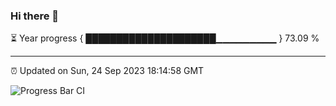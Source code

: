 ### Hi there 👋

⏳ Year progress { █████████████████████▁▁▁▁▁▁▁▁▁ } 73.09 %

---

⏰ Updated on Sun, 24 Sep 2023 18:14:58 GMT

![Progress Bar CI](https://github.com/liununu/liununu/workflows/Progress%20Bar%20CI/badge.svg)
